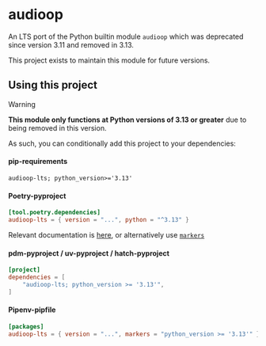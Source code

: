 # audioop

An LTS port of the Python builtin module `audioop` which was deprecated since version 3.11 and removed in 3.13.

This project exists to maintain this module for future versions.

## Using this project

> [!WARNING]
**This module only functions at Python versions of 3.13 or greater** due to being removed in this version.

As such, you can conditionally add this project to your dependencies:

#### pip-requirements
```
audioop-lts; python_version>='3.13'
```

#### Poetry-pyproject
```toml
[tool.poetry.dependencies]
audioop-lts = { version = "...", python = "^3.13" }
```
Relevant documentation is [here](https://python-poetry.org/docs/dependency-specification/#python-restricted-dependencies), or alternatively use [`markers`](https://python-poetry.org/docs/dependency-specification/#using-environment-markers)

#### pdm-pyproject / uv-pyproject / hatch-pyproject
```toml
[project]
dependencies = [
    "audioop-lts; python_version >= '3.13'",
]
```

#### Pipenv-pipfile
```toml
[packages]
audioop-lts = { version = "...", markers = "python_version >= '3.13'" }
```
